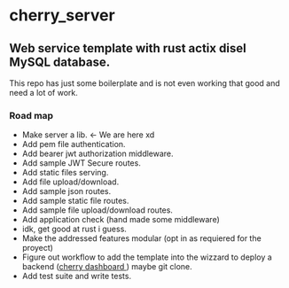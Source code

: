 # cherry_server
## Web service template with rust actix disel MySQL database. 
This repo has just some boilerplate and is not even working that good and need a lot of work.
### Road map

- Make server a lib. <- We are here xd
- Add pem file authentication.
- Add bearer jwt authorization middleware.
- Add sample JWT Secure routes.
- Add static files serving.
- Add file upload/download.
- Add sample json routes.
- Add sample static file routes.
- Add sample file upload/download routes.
- Add application check (hand made some middleware)
- idk, get good at rust i guess.
- Make the addressed features modular (opt in as requiered for the proyect)
- Figure out workflow to add the template into the wizzard to deploy a backend ([cherry dashboard ](https://github.com/jes-ale/cherry_dashboard)) maybe git clone.
- Add test suite and write tests.
